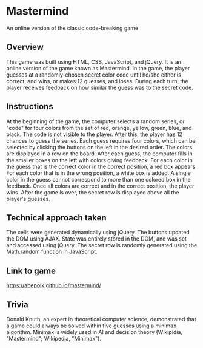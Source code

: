 # Mastermind
An online version of the classic code-breaking game
## Overview
This game was built using HTML, CSS, JavaScript, and jQuery. It is an online version of the game known as Mastermind. In the game, the player guesses at a randomly-chosen secret color code until he/she either is correct, and wins, or makes 12 guesses, and loses. During each turn, the player receives feedback on how similar the guess was to the secret code.

## Instructions
At the beginning of the game, the computer selects a random series, or "code" for four colors from the set of red, orange, yellow, green, blue, and black. The code is not visible to the player. After this, the player has 12 chances to guess the series. Each guess requires four colors, which can be selected by clicking the buttons on the left in the desired order. The colors are displayed in a row on the board. After each guess, the computer fills in the smaller boxes on the left with colors giving feedback. For each color in the guess that is the correct color in the correct position, a red box appears. For each color that is in the wrong position, a white box is added. A single color in the guess cannot correspond to more than one colored box in the feedback. Once all colors are correct and in the correct position, the player wins. After the game is over, the secret row is displayed above all the player's guesses.

## Technical approach taken
The cells were generated dynamically using jQuery. The buttons updated the DOM using AJAX. State was entirely stored in the DOM, and was set and accessed using jQuery. The secret row is randomly generated using the Math.random function in JavaScript.

## Link to game
https://abepolk.github.io/mastermind/

## Trivia
Donald Knuth, an expert in theoretical computer science, demonstrated that a game could always be solved within five guesses using a minimax algorithm. Minimax is widely used in AI and decision theory (Wikipidia, "Mastermind"; Wikipedia, "Minimax").
